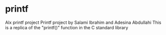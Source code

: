 # printf
Alx printf project
Printf project by Salami Ibrahim and Adesina Abdullahi
This is a replica of the "printf()" function in the C standard library
